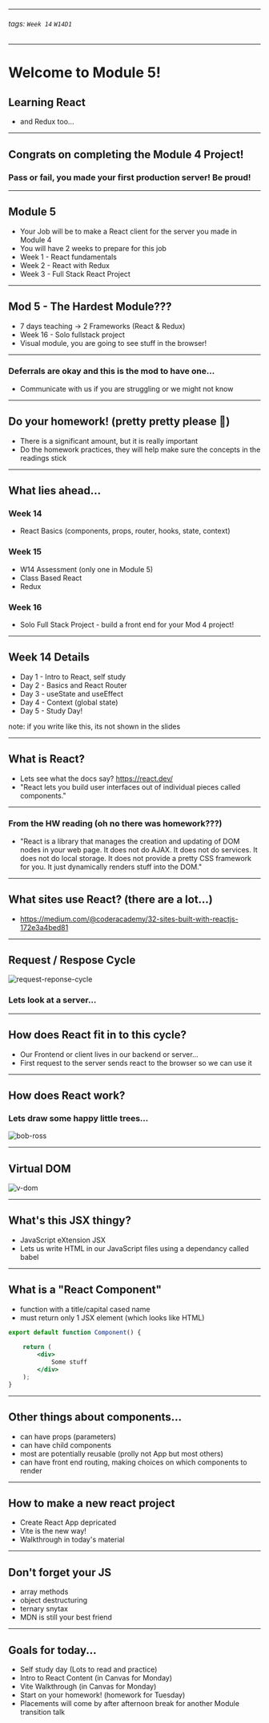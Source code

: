 

<style>
    .present {
        text-align: left;
    }
    img[alt=set_operations] {
        width: 60%;
        
    }
</style>

---

###### tags: `Week 14` `W14D1`

---

# Welcome to Module 5!
## Learning React
- and Redux too...


---

## Congrats on completing the Module 4 Project!
### Pass or fail, you made your first production server!  Be proud!

---


## Module 5
- Your Job will be to make a React client for the server you made in Module 4
- You will have 2 weeks to prepare for this job
- Week 1 - React fundamentals
- Week 2 - React with Redux
- Week 3 - Full Stack React Project

---

## Mod 5 - The Hardest Module???

- 7 days teaching -> 2 Frameworks (React & Redux)
- Week 16 - Solo fullstack project
- Visual module, you are going to see stuff in the browser!


---

### Deferrals are okay and this is the mod to have one...

- Communicate with us if you are struggling or we might not know


---

## Do your homework! (pretty pretty please 🙏)
- There is a significant amount, but it is really important
- Do the homework practices, they will help make sure the concepts in the readings stick



---

## What lies ahead...

### Week 14
- React Basics (components, props, router, hooks, state, context)
### Week 15 
- W14 Assessment (only one in Module 5)
- Class Based React 
- Redux
### Week 16 
- Solo Full Stack Project - build a front end for your Mod 4 project!


---

## Week 14 Details

- Day 1 - Intro to React, self study
- Day 2 - Basics and React Router
- Day 3 - useState and useEffect
- Day 4 - Context (global state)
- Day 5 - Study Day!
 
note: if you write like this, its not shown in the slides

---

## What is React?

- Lets see what the docs say?  https://react.dev/
- "React lets you build user interfaces out of individual pieces called components."  

---

### From the HW reading (oh no there was homework???)

- "React is a library that manages the creation and updating of DOM nodes in your web page. It does not do AJAX. It does not do services. It does not do local storage. It does not provide a pretty CSS framework for you. It just dynamically renders stuff into the DOM."


---

## What sites use React? (there are a lot...)
- https://medium.com/@coderacademy/32-sites-built-with-reactjs-172e3a4bed81


---

## Request / Respose Cycle

![request-reponse-cycle](https://miro.medium.com/v2/resize:fit:720/format:webp/1*OMhE9T_tuC0pUoZyWKWSnQ.png)

### Lets look at a server...


---

## How does React fit in to this cycle?

- Our Frontend or client lives in our backend or server...
- First request to the server sends react to the browser so we can use it


---

## How does React work?
### Lets draw some happy little trees...

![bob-ross](https://fivethirtyeight.com/wp-content/uploads/2014/04/bob-ross.jpg?w=575)


---

## Virtual DOM

![v-dom](https://media.geeksforgeeks.org/wp-content/uploads/20230725135348/Browser-DOM-Virtual-DOM-copy.webp)


---

## What's this JSX thingy?
-  JavaScript eXtension  JSX
-  Lets us write HTML in our JavaScript files using a dependancy called babel


---

## What is a "React Component"

- function with a title/capital cased name
- must return only 1 JSX element (which looks like HTML)

```jsx
export default function Component() {
    
    return (
        <div>
            Some stuff
        </div>
    );
}
```


---

## Other things about components...

- can have props (parameters)
- can have child components
- most are potentially reusable (prolly not App but most others)
- can have front end routing, making choices on which components to render


---

## How to make a new react project
- Create React App depricated
- Vite is the new way!   
- Walkthrough in today's material


---


## Don't forget your JS

- array methods
- object destructuring
- ternary snytax
- MDN is still your best friend

---


## Goals for today...

- Self study day (Lots to read and practice)
- Intro to React Content (in Canvas for Monday)
- Vite Walkthrough (in Canvas for Monday)
- Start on your homework! (homework for Tuesday)
- Placements will come by after afternoon break for another Module transition talk
